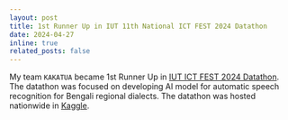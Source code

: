```yaml
---
layout: post
title: 1st Runner Up in IUT 11th National ICT FEST 2024 Datathon
date: 2024-04-27 
inline: true
related_posts: false
---
```

My team `KAKATUA` became 1st Runner Up in <a href="https://www.facebook.com/events/s/iut-ict-fest-2024-datathon-asr/786436059673205/">IUT ICT FEST 2024 Datathon</a>. The datathon was focused on developing AI model for automatic speech recognition for Bengali regional dialects. The datathon was hosted nationwide in <a href="https://www.kaggle.com/competitions/ben10">Kaggle</a>.

